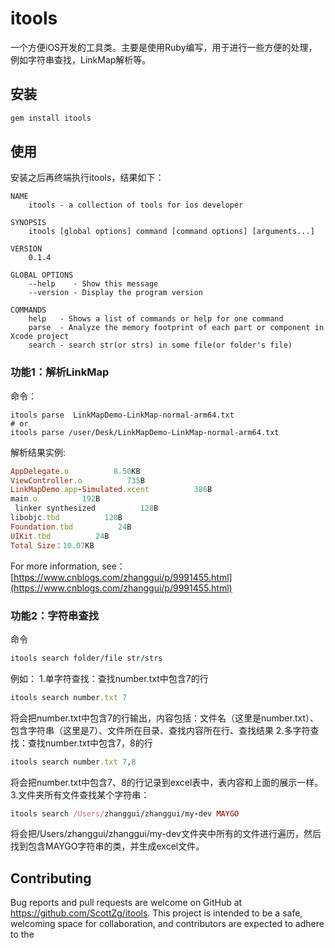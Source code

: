 # itools

一个方便iOS开发的工具类。主要是使用Ruby编写，用于进行一些方便的处理，例如字符串查找，LinkMap解析等。

## 安装


```ruby
gem install itools
```

## 使用
安装之后再终端执行itools，结果如下：
```shell
NAME
    itools - a collection of tools for ios developer

SYNOPSIS
    itools [global options] command [command options] [arguments...]

VERSION
    0.1.4

GLOBAL OPTIONS
    --help    - Show this message
    --version - Display the program version

COMMANDS
    help   - Shows a list of commands or help for one command
    parse  - Analyze the memory footprint of each part or component in Xcode project
    search - search str(or strs) in some file(or folder's file)
```

### 功能1：解析LinkMap
命令：
```shell
itools parse  LinkMapDemo-LinkMap-normal-arm64.txt  
# or
itools parse /user/Desk/LinkMapDemo-LinkMap-normal-arm64.txt
```
解析结果实例:
```ruby
AppDelegate.o          8.50KB
ViewController.o          735B
LinkMapDemo.app-Simulated.xcent          386B
main.o          192B
 linker synthesized          128B
libobjc.tbd          120B
Foundation.tbd          24B
UIKit.tbd          24B
Total Size：10.07KB
```
For more information, see：[https://www.cnblogs.com/zhanggui/p/9991455.html](https://www.cnblogs.com/zhanggui/p/9991455.html)

### 功能2：字符串查找
命令
```ruby
itools search folder/file str/strs
```
例如：
1.单字符查找：查找number.txt中包含7的行
```ruby 
itools search number.txt 7
```
将会把number.txt中包含7的行输出，内容包括：文件名（这里是number.txt）、包含字符串（这里是7）、文件所在目录、查找内容所在行、查找结果
2.多字符查找：查找number.txt中包含7，8的行
```ruby
itools search number.txt 7,8
```
将会把number.txt中包含7、8的行记录到excel表中，表内容和上面的展示一样。
3.文件夹所有文件查找某个字符串：
```ruby
itools search /Users/zhanggui/zhanggui/my-dev MAYGO
```
将会把/Users/zhanggui/zhanggui/my-dev文件夹中所有的文件进行遍历，然后找到包含MAYGO字符串的类，并生成excel文件。
## Contributing

Bug reports and pull requests are welcome on GitHub at https://github.com/ScottZg/itools. This project is intended to be a safe, welcoming space for collaboration, and contributors are expected to adhere to the 
